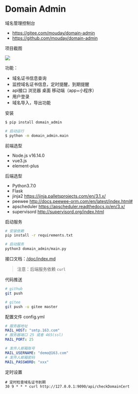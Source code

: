# Domain Admin

域名管理控制台

- https://gitee.com/mouday/domain-admin
- https://github.com/mouday/domain-admin

项目截图

![](image/screencapture.png)

功能：

- 域名证书信息查询
- 监控域名证书信息，定时提醒，到期提醒
- api接口 浏览器 桌面 移动端（app+小程序）
- 用户登录
- 域名导入，导出功能

安装
```bash
$ pip install domain_admin

# 启动运行
$ python -m domain_admin.main
```


前端选型

- Node.js v16.14.0 
- vue3.js 
- element-plus

后端选型

- Python3.7.0
- Flask
- jinja2 https://jinja.palletsprojects.com/en/3.1.x/
- peewee http://docs.peewee-orm.com/en/latest/index.html#
- apscheduler https://apscheduler.readthedocs.io/en/3.x/
- supervisord http://supervisord.org/index.html

启动服务

```bash
# 安装依赖
pip install -r requirements.txt

# 启动服务
python3 domain_admin/main.py
```

接口文档：[/doc/index.md](/doc/index.md)

> 注意：后端服务依赖 `curl`

代码推送

```bash
# github
git push

# gitee
git push -u gitee master
```

配置文件 config.yml

```yaml
# 服务器地址
MAIL_HOST: "smtp.163.com"
# 服务器端口 25 或者 465(ssl)
MAIL_PORT: 25

# 发件人邮箱账号
MAIL_USERNAME: "demo@163.com"
# 发件人邮箱密码
MAIL_PASSWORD: "xxx"

```

定时设置
```
# 定时检查域名证书到期
30 9 * * * curl http://127.0.0.1:9090/api/checkDomainCert
```